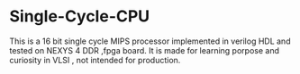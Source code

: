 # Single-Cycle-CPU
This is a 16 bit single cycle MIPS processor implemented in verilog HDL and tested on NEXYS 4 DDR ,fpga board. It is made for learning porpose and curiosity in VLSI , not intended for production.
